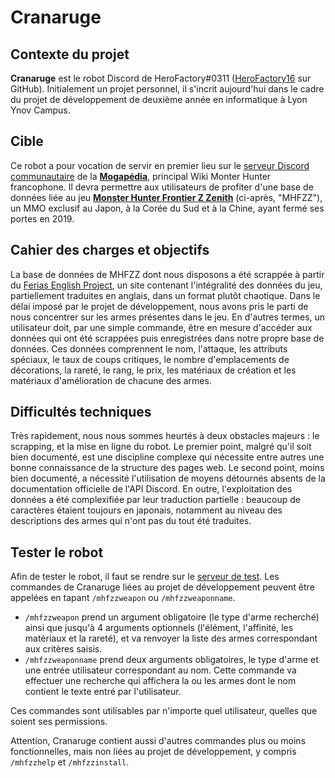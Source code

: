 # Cranaruge

## Contexte du projet

**Cranaruge** est le robot Discord de HeroFactory#0311 ([HeroFactory16](https://github.com/herofactory16) sur GitHub). Initialement un projet personnel, il s'incrit aujourd'hui dans le cadre du projet de développement de deuxième année en informatique à Lyon Ynov Campus.

## Cible

Ce robot a pour vocation de servir en premier lieu sur le [serveur Discord communautaire](https://discord.gg/f77VwBX5w7) de la **[Mogapédia](http://fr.mogapedia.wikia.com/wiki/Monster_Hunter_Wiki)**, principal Wiki Monter Hunter francophone. Il devra permettre aux utilisateurs de profiter d'une base de données liée au jeu **[Monster Hunter Frontier Z Zenith](http://fr.mogapedia.wikia.com/wiki/Monster_Hunter_Frontier_Z_Zenith)** (ci-après, "MHFZZ"), un MMO exclusif au Japon, à la Corée du Sud et à la Chine, ayant fermé ses portes en 2019.

## Cahier des charges et objectifs

La base de données de MHFZZ dont nous disposons a été scrappée à partir du [Ferias English Project](https://xl3lackout.github.io/MHFZ-Ferias-English-Project/), un site contenant l'intégralité des données du jeu, partiellement traduites en anglais, dans un format plutôt chaotique. Dans le délai imposé par le projet de développement, nous avons pris le parti de nous concentrer sur les armes présentes dans le jeu. En d'autres termes, un utilisateur doit, par une simple commande, être en mesure d'accéder aux données qui ont été scrappées puis enregistrées dans notre propre base de données. Ces données comprennent le nom, l'attaque, les attributs spéciaux, le taux de coups critiques, le nombre d'emplacements de décorations, la rareté, le rang, le prix, les matériaux de création et les matériaux d'amélioration de chacune des armes.

## Difficultés techniques

Très rapidement, nous nous sommes heurtés à deux obstacles majeurs : le scrapping, et la mise en ligne du robot. Le premier point, malgré qu'il soit bien documenté, est une discipline complexe qui nécessite entre autres une bonne connaissance de la structure des pages web. Le second point, moins bien documenté, a nécessité l'utilisation de moyens détournés absents de la documentation officielle de l'API Discord. En outre, l'exploitation des données a été complexifiée par leur traduction partielle : beaucoup de caractères étaient toujours en japonais, notamment au niveau des descriptions des armes qui n'ont pas du tout été traduites.

## Tester le robot

Afin de tester le robot, il faut se rendre sur le [serveur de test](https://discord.gg/3C2HQMbJUv). Les commandes de Cranaruge liées au projet de développement peuvent être appelées en tapant ``/mhfzzweapon`` ou ``/mhfzzweaponname``.
- ``/mhfzzweapon`` prend un argument obligatoire (le type d'arme recherché) ainsi que jusqu'à 4 arguments optionnels (l'élément, l'affinité, les matériaux et la rareté), et va renvoyer la liste des armes correspondant aux critères saisis.
- ``/mhfzzweaponname`` prend deux arguments obligatoires, le type d'arme et une entrée utilisateur correspondant au nom. Cette commande va effectuer une recherche qui affichera la ou les armes dont le nom contient le texte entré par l'utilisateur.

Ces commandes sont utilisables par n'importe quel utilisateur, quelles que soient ses permissions.

Attention, Cranaruge contient aussi d'autres commandes plus ou moins fonctionnelles, mais non liées au projet de développement, y compris ``/mhfzzhelp`` et ``/mhfzzinstall``.